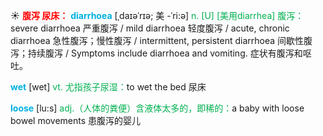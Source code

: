 ☀ <font color="red">**腹泻 尿床：**</font>
<font color="sky blue">**diarrhoea**</font> [ˌdaɪəˈrɪə; 美 -ˈri:ə]
<font color="#00b050">n. [U] [美用diarrhea] 腹泻：</font>severe diarrhoea 严重腹泻 / mild diarrhoea 轻度腹泻 / acute, chronic diarrhoea 急性腹泻；慢性腹泻 / intermittent, persistent diarrhoea 间歇性腹泻；持续腹泻 / Symptoms include diarrhoea and vomiting. 症状有腹泻和呕吐。

<font color="sky blue">**wet**</font> [wet] 
<font color="#00b050">vt. 尤指孩子尿湿：</font>to wet the bed 尿床

<font color="sky blue">**loose**</font> [lu:s] 
<font color="#00b050">adj.（人体的粪便）含液体太多的，即稀的：</font>a baby with loose bowel movements 患腹泻的婴儿

